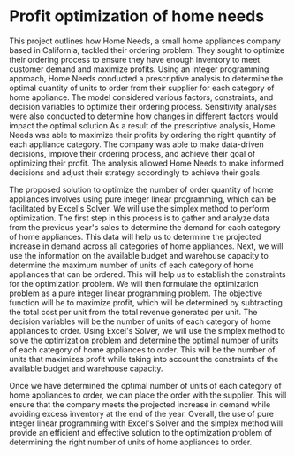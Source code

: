 # Profit optimization of home needs
This project outlines how Home Needs, a small home appliances company based in California, tackled their ordering problem. They sought to optimize their ordering process to ensure they have enough inventory to meet customer demand and maximize profits. Using an integer programming approach, Home Needs conducted a prescriptive analysis to determine the optimal quantity of units to order from their supplier for each category of home appliance. The model considered various factors, constraints, and decision variables to optimize their ordering process. Sensitivity analyses were also conducted to determine how changes in different factors would impact the optimal solution.As a result of the prescriptive analysis, Home Needs was able to maximize their profits by ordering the right quantity of each appliance category. The company was able to make data-driven decisions, improve their ordering process, and achieve their goal of optimizing their profit. The analysis allowed Home Needs to make informed decisions and adjust their strategy accordingly to achieve their goals.

The proposed solution to optimize the number of order quantity of home appliances involves using pure integer linear programming, which can be facilitated by Excel's Solver. We will use the simplex method to perform optimization.
The first step in this process is to gather and analyze data from the previous year's sales to determine the demand for each category of home appliances. This data will help us to determine the projected increase in demand across all categories of home appliances.
Next, we will use the information on the available budget and warehouse capacity to determine the maximum number of units of each category of home appliances that can be ordered. This will help us to establish the constraints for the optimization problem.
We will then formulate the optimization problem as a pure integer linear programming problem. The objective function will be to maximize profit, which will be determined by subtracting the total cost per unit from the total revenue generated per unit. The decision variables will be the number of units of each category of home appliances to order.
Using Excel's Solver, we will use the simplex method to solve the optimization problem and determine the optimal number of units of each category of home appliances to order. This will be the number of units that maximizes profit while taking into account the constraints of the available budget and warehouse capacity.

Once we have determined the optimal number of units of each category of home appliances to order, we can place the order with the supplier. This will ensure that the company meets the projected increase in demand while avoiding excess inventory at the end of the year.
Overall, the use of pure integer linear programming with Excel's Solver and the simplex method will provide an efficient and effective solution to the optimization problem of determining the right number of units of home appliances to order.